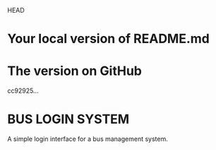  HEAD
# Your local version of README.md

# The version on GitHub
cc92925...
# BUS LOGIN SYSTEM

A simple login interface for a bus management system.

